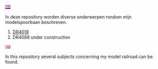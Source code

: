 ![Nederlandse vlag](./images/nl.gif)

In deze repository worden diverse onderwerpen rondom mijn modelspoorbaan beschreven.

1. [DR4018](/DR4018/README.md)
2. DR4088 under construction

![English flag](./images/gb.gif)

In this repository several subjects concerning my model railroad can be found.
